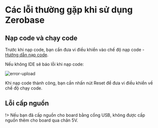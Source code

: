 <br>
<br>
<br>

# Các lỗi thường gặp khi sử dụng Zerobase

## Nạp code và chạy code

Trước khi nạp code, bạn cần đưa vi điều khiển vào chế độ nạp code - [Hướng dẫn nạp code](https://zerobase.chipstack.vn/#/vi/zerobase/quickstart).

Nếu không IDE sẽ báo lỗi khi nạp code:

![error-upload](https://cdn.chipstack.vn/zerobase/troubleshooting/error-upload.png)

Khi nạp code thành công, bạn cần nhấn nút Reset để đưa vi điều khiển về chế độ chạy code.

## Lỗi cấp nguồn

!> Nếu bạn đã cấp nguồn cho board bằng cổng USB, không được cấp nguồn thêm cho board qua chân 5V.



